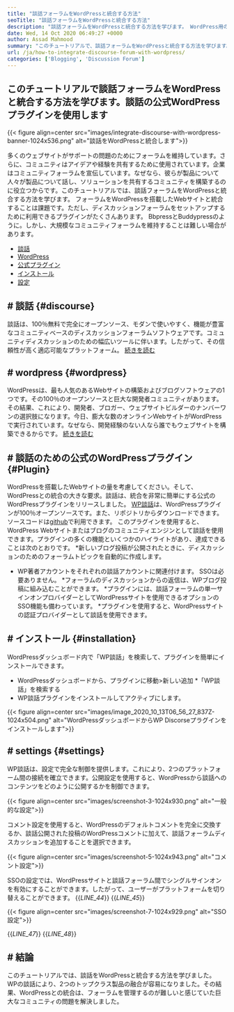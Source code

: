 ```yaml
---
title: "談話フォーラムをWordPressと統合する方法" 
seoTitle: "談話フォーラムをWordPressと統合する方法" 
description: "談話フォーラムをWordPressと統合する方法を学びます。 WordPress用の談話公式プラグインのインストールと構成。" 
date: Wed, 14 Oct 2020 06:49:27 +0000
author: Assad Mahmood
summary: "このチュートリアルで、談話フォーラムをWordPressと統合する方法を学びます。談話の公式WordPressプラグインを使用します" 
url: /ja/how-to-integrate-discourse-forum-with-wordpress/
categories: ['Blogging', 'Discussion Forum']
---
```


## このチュートリアルで談話フォーラムをWordPressと統合する方法を学びます。談話の公式WordPressプラグインを使用します

{{< figure align=center src="images/integrate-discourse-with-wordpress-banner-1024x536.png" alt="談話をWordPressと統合します">}}

多くのウェブサイトがサポートの問題のためにフォーラムを維持しています。さらに、コミュニティはアイデアや経験を共有するために使用されています。企業はコミュニティフォーラムを宣伝しています。なぜなら、彼らが製品について人々が製品について話し、ソリューションを共有するコミュニティを構築するのに役立つからです。このチュートリアルでは、談話フォーラムをWordPressと統合する方法を学びます。
フォーラムをWordPressを搭載したWebサイトと統合することは課題です。ただし、ディスカッションフォーラムをセットアップするために利用できるプラグインがたくさんあります。 BbpressとBuddypressのように。しかし、大規模なコミュニティフォーラムを維持することは難しい場合があります。
  * [談話][1]
  * [WordPress][2]
  * [公式プラグイン][3]
  * [インストール][4]
  * [設定][5]

## # 談話 {#discourse}
談話は、100％無料で完全にオープンソース、モダンで使いやすく、機能が豊富なコミュニティベースのディスカッションフォーラムソフトウェアです。コミュニティディスカッションのための幅広いツールに伴います。したがって、その信頼性が高く適応可能なプラットフォーム。 [続きを読む][6]

## # wordpress   {#wordpress}
WordPressは、最も人気のあるWebサイトの構築およびブログソフトウェアの1つです。その100％のオープンソースと巨大な開発者コミュニティがあります。その結果、これにより、開発者、ブロガー、ウェブサイトビルダーのナンバーワンの選択肢になります。今日、膨大な数のオンラインWebサイトがWordPressで実行されています。なぜなら、開発経験のない人なら誰でもウェブサイトを構築できるからです。 [続きを読む][7]

## # 談話のための公式のWordPressプラグイン {#Plugin}
WordPressを搭載したWebサイトの量を考慮してください。そして、WordPressとの統合の大きな要求。談話は、統合を非常に簡単にする公式のWordPressプラグインをリリースしました。
[WP談話][8]は、WordPressプラグインが100％オープンソースです。また、リポジトリからダウンロードできます。ソースコードは[github][9]で利用できます。
このプラグインを使用すると、WordPress Webサイトまたはブログのコミュニティエンジンとして談話を使用できます。プラグインの多くの機能といくつかのハイライトがあり、達成できることは次のとおりです。
  *新しいブログ投稿が公開されたときに、ディスカッションのためのフォーラムトピックを自動的に作成します。
  * WP著者アカウントをそれぞれの談話アカウントに関連付けます。 SSOは必要ありません。
  *フォーラムのディスカッションからの返信は、WPブログ投稿に組み込むことができます。
  *プラグインには、談話フォーラムの単一サインオンプロバイダーとしてWordPressサイトを使用できるオプションのSSO機能も備わっています。
  *プラグインを使用すると、WordPressサイトの認証プロバイダーとして談話を使用できます。

## # インストール {#installation}
WordPressダッシュボード内で「WP談話」を検索して、プラグインを簡単にインストールできます。
  * WordPressダッシュボードから、プラグインに移動>新しい追加
  *「WP談話」を検索する
  * WP談話プラグインをインストールしてアクティブにします。

{{< figure align=center src="images/image_2020_10_13T06_56_27_837Z-1024x504.png" alt="WordPressダッシュボードからWP Discorseプラグインをインストールします">}}


## # settings   {#settings}
WP談話は、設定で完全な制御を提供します。これにより、2つのプラットフォーム間の接続を確立できます。公開設定を使用すると、WordPressから談話へのコンテンツをどのように公開するかを制御できます。

{{< figure align=center src="images/screenshot-3-1024x930.png" alt="一般的な設定">}}

コメント設定を使用すると、WordPressのデフォルトコメントを完全に交換するか、談話公開された投稿のWordPressコメントに加えて、談話フォーラムディスカッションを追加することを選択できます。

{{< figure align=center src="images/screenshot-5-1024x943.png" alt="コメント設定">}}

SSOの設定では、WordPressサイトと談話フォーラム間でシングルサインオンを有効にすることができます。したがって、ユーザーがプラットフォームを切り替えることができます。
{{_LINE_44_}}
{{_LINE_45_}}

{{< figure align=center src="images/screenshot-7-1024x929.png" alt="SSO設定">}}

{{_LINE_47_}}
{{_LINE_48_}}

## # 結論
このチュートリアルでは、談話をWordPressと統合する方法を学びました。 WPの談話により、2つのトップクラス製品の融合が容易になりました。その結果、WordPressとの統合は、フォーラムを管理するのが難しいと感じていた巨大なコミュニティの問題を解決しました。

  
[1]: #discourse
[2]: #wordpress
[3]: #plugin
[4]: #installation
[5]: #settings
[6]: https://products.containerize.com/discussion-forum/discourse
[7]: https://products.containerize.com/blogging/wordpress
[8]: https://wordpress.org/plugins/wp-discourse/
[9]: https://github.com/discourse/wp-discourse
